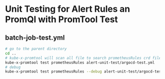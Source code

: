 # Unit Testing for Alert Rules an PromQl with PromTool Test


## batch-job-test.yml

 
```bash
# go to the parent directory
cd ..
# kube-x-promtool will scan all file to search prometheusRules crd file 
kube-x-promtool test prometheusRules alert-unit-test/argocd-test.yml
# debug
kube-x-promtool test prometheusRules --debug alert-unit-test/argocd-test.yml
```

